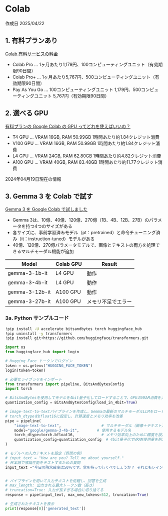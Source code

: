 # Colab

作成日 2025/04/22

## 1. 有料プランあり

[Colab 有料サービスの料金](https://colab.research.google.com/signup?hl=ja)

- Colab Pro ... 1ヶ月あたり1,179円、100コンピューティングユニット（有効期限90日間）
- Colab Pro+ ... 1ヶ月あたり5,767円、500コンピューティングユニット（有効期限90日間）
- Pay As You Go ... 100コンピューティングユニット 1,179円、500コンピューティングユニット 5,767円（有効期限90日間）

## 2. 選べる GPU

[有料プランの Google Colab の GPU ってどれを使えばいいの？](https://note.com/great_ai_jay/n/n25a888a3e598)

- T4 GPU ... VRAM 16GB, RAM 50.99GB 1時間あたり約1.84クレジット消費
- V100 GPU ... VRAM 16GB, RAM 50.99GB 1時間あたり約1.84クレジット消費
- L4 GPU ... VRAM 24GB, RAM 62.80GB 1時間あたり約4.82クレジット消費
- A100 GPU ... VRAM 40GB, RAM 83.48GB 1時間あたり約11.77クレジット消費

2024年04月19日現在の情報

## 3. Gemma 3 を Colab で試す

[Gemma 3 を Google Colab で試しました](https://note.com/owlet_notes/n/nae84742edee3)

- Gemma 3は、10億、40億、120億、270億（1B、4B、12B、27B）のパラメータを持つ4つのサイズがある
- 各サイズに、事前学習済みモデル（pt：pretrained）と命令チューニング済み（it：instruction-tuned）モデルがある
- 40億、120億、270億パラメータモデルで、画像とテキストの両方を処理できるマルチモーダル機能が追加

| Model          | Colab GPU | Result             |
| -------------- | --------- | ------------------ |
| gemma-3-1b-it  | L4 GPU    | 動作               |
| gemma-3-4b-it  | L4 GPU    | 動作               |
| gemma-3-12b-it | A100 GPU  | 動作               |
| gemma-3-27b-it | A100 GPU  | メモリ不足でエラー |

### 3a.  Python サンプルコード

```bash
!pip install -U accelerate bitsandbytes torch huggingface_hub
!pip uninstall -y transformers
!pip install git+https://github.com/huggingface/transformers.git
```

```python
import os
from huggingface_hub import login

# Hugging Face トークンでログイン
token = os.getenv("HUGGING_FACE_TOKEN")
login(token=token)
```

```python
# 必要なライブラリをインポート
from transformers import pipeline, BitsAndBytesConfig
import torch

# BitsAndBytesを使用してモデルを4bit量子化してロードすることで、GPUのVRAM消費を大幅に削減する
quantization_config = BitsAndBytesConfig(load_in_4bit=True)

# image-text-to-textパイプラインを作成し、Gemmaの最新のマルチモーダルLLMをロード
# torch_dtypeをbfloat16に設定し、計算速度とメモリ効率を改善
pipe = pipeline(
    "image-text-to-text",                  # マルチモーダル（画像＋テキスト）用パイプライン
    model="google/gemma-3-4b-it",        # 使用するモデル名
    torch_dtype=torch.bfloat16,            # メモリ効率向上のために精度を設定
    quantization_config=quantization_config  # 4bit量子化でVRAM使用量を削減
)

# モデルへの入力テキストを設定（質問の例）
# input_text = "How are you? Tell me about yourself."
# 日本語で推論性能をテストするための質問
input_text ="今日の降水確率は50％です。傘を持って行くべでしょうか？ それともレインウェアを持っていくべきでしょうか？もしくは雨が降らないと思っていいでしょうか？日本語で500文字程度で回答してください。"


# パイプラインを用いて入力テキストを処理し、回答を生成
# max_length: 出力される最大トークン数（長さ）
# truncation=True: 入力が長すぎる場合に切り捨てる
response = pipe(input_text, max_new_tokens=512, truncation=True)

# 生成されたテキストを表示
print(response[0]['generated_text'])
```
